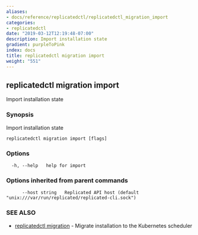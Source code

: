 ```yaml
---
aliases:
- docs/reference/replicatedctl/replicatedctl_migration_import
categories:
- replicatedctl
date: "2019-03-12T12:19:48-07:00"
description: Import installation state
gradient: purpleToPink
index: docs
title: replicatedctl migration import
weight: "551"
---
```


## replicatedctl migration import

Import installation state

### Synopsis

Import installation state

```
replicatedctl migration import [flags]
```

### Options

```
  -h, --help   help for import
```

### Options inherited from parent commands

```
      --host string   Replicated API host (default "unix:///var/run/replicated/replicated-cli.sock")
```

### SEE ALSO

* [replicatedctl migration](/api/replicatedctl/replicatedctl_migration/)	 - Migrate installation to the Kubernetes scheduler

